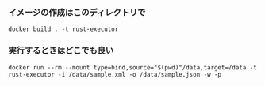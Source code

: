 ### イメージの作成はこのディレクトリで
```
docker build . -t rust-executor
```

### 実行するときはどこでも良い
```
docker run --rm --mount type=bind,source="$(pwd)"/data,target=/data -t rust-executor -i /data/sample.xml -o /data/sample.json -w -p
```